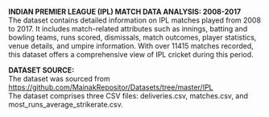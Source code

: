 **INDIAN PREMIER LEAGUE (IPL) MATCH DATA ANALYSIS: 2008-2017**  
The dataset contains detailed information on IPL matches played from 2008 to 2017. It includes match-related attributes such as innings, batting and bowling teams, runs scored, dismissals, match outcomes, player statistics, venue details, and umpire information. With over 11415 matches recorded, this dataset offers a comprehensive view of IPL cricket during this period.  


**DATASET SOURCE:**  
The dataset was sourced from https://github.com/MainakRepositor/Datasets/tree/master/IPL  
The dataset comprises three CSV files: deliveries.csv, matches.csv, and most_runs_average_strikerate.csv.
